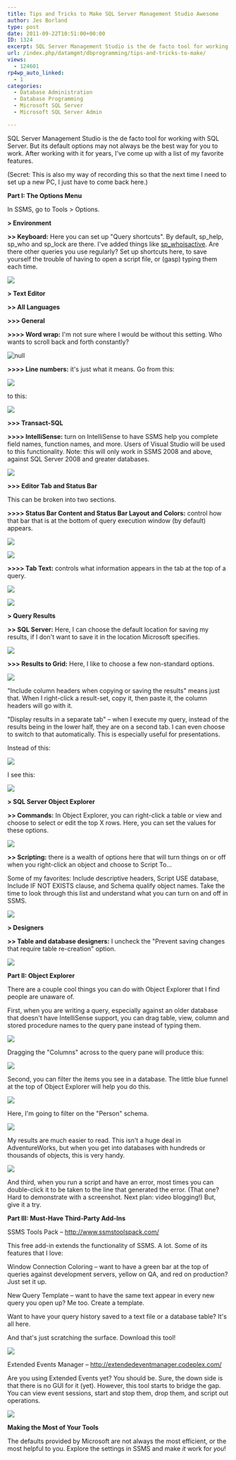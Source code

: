 ```yaml
---
title: Tips and Tricks to Make SQL Server Management Studio Awesome
author: Jes Borland
type: post
date: 2011-09-22T10:51:00+00:00
ID: 1324
excerpt: SQL Server Management Studio is the de facto tool for working with SQL Server. But its default options may not always be the best way for you to work. After working with it for years, I've come up with a list of my favorite features.
url: /index.php/datamgmt/dbprogramming/tips-and-tricks-to-make/
views:
  - 124601
rp4wp_auto_linked:
  - 1
categories:
  - Database Administration
  - Database Programming
  - Microsoft SQL Server
  - Microsoft SQL Server Admin

---
```

SQL Server Management Studio is the de facto tool for working with SQL Server. But its default options may not always be the best way for you to work. After working with it for years, I've come up with a list of my favorite features. 

(Secret: This is also my way of recording this so that the next time I need to set up a new PC, I just have to come back here.) 

**Part I: The Options Menu** 

In SSMS, go to Tools > Options. 

**> Environment**
  
**>> Keyboard:** Here you can set up "Query shortcuts". By default, sp\_help, sp\_who and sp_lock are there. I've added things like [sp_whoisactive][1]. Are there other queries you use regularly? Set up shortcuts here, to save yourself the trouble of having to open a script file, or (gasp) typing them each time.

 ![][2]

**> Text Editor**
  
**>> All Languages**
  
**>>> General**
  
**>>>> Word wrap:** I'm not sure where I would be without this setting. Who wants to scroll back and forth constantly? 

![][3]

**>>>> Line numbers:** it's just what it means. Go from this:

 ![][4]

to this: 

![][5]

**>>> Transact-SQL**
  
**>>>> IntelliSense:** turn on IntelliSense to have SSMS help you complete field names, function names, and more. Users of Visual Studio will be used to this functionality. Note: this will only work in SSMS 2008 and above, against SQL Server 2008 and greater databases. 

![][6]

**>>> Editor Tab and Status Bar**
  
This can be broken into two sections. 

**>>>> Status Bar Content and Status Bar Layout and Colors:** control how that bar that is at the bottom of query execution window (by default) appears. 

![][7]

![][8]

**>>>> Tab Text:** controls what information appears in the tab at the top of a query. 

 ![][9]

![][10]

**> Query Results**
  
**>> SQL Server:** Here, I can choose the default location for saving my results, if I don't want to save it in the location Microsoft specifies. 

![][11]

**>>> Results to Grid:** Here, I like to choose a few non-standard options. 

 ![][12]

"Include column headers when copying or saving the results" means just that. When I right-click a result-set, copy it, then paste it, the column headers will go with it. 

"Display results in a separate tab" – when I execute my query, instead of the results being in the lower half, they are on a second tab. I can even choose to switch to that automatically. This is especially useful for presentations. 

Instead of this: 

![][13]

I see this: 

![][14]

**> SQL Server Object Explorer**
  
**>> Commands:** In Object Explorer, you can right-click a table or view and choose to select or edit the top X rows. Here, you can set the values for these options. 

![][15]

**>> Scripting:** there is a wealth of options here that will turn things on or off when you right-click an object and choose to Script To...

Some of my favorites: Include descriptive headers, Script USE database, Include IF NOT EXISTS clause, and Schema qualify object names. Take the time to look through this list and understand what you can turn on and off in SSMS. 

![][16]

**> Designers**
  
**>> Table and database designers:** I uncheck the "Prevent saving changes that require table re-creation" option. 

![][17]

**Part II: Object Explorer** 

There are a couple cool things you can do with Object Explorer that I find people are unaware of. 

First, when you are writing a query, especially against an older database that doesn't have IntelliSense support, you can drag table, view, column and stored procedure names to the query pane instead of typing them. 

![][18]

Dragging the "Columns" across to the query pane will produce this: 

 ![][19]

Second, you can filter the items you see in a database. The little blue funnel at the top of Object Explorer will help you do this. 

![][20]

Here, I'm going to filter on the "Person" schema. 

![][21]

My results are much easier to read. This isn't a huge deal in AdventureWorks, but when you get into databases with hundreds or thousands of objects, this is very handy. 

![][22]

And third, when you run a script and have an error, most times you can double-click it to be taken to the line that generated the error. (That one? Hard to demonstrate with a screenshot. Next plan: video blogging!) But, give it a try. 

**Part III: Must-Have Third-Party Add-Ins**

SSMS Tools Pack – <http://www.ssmstoolspack.com/>

This free add-in extends the functionality of SSMS. A lot. Some of its features that I love:

Window Connection Coloring – want to have a green bar at the top of queries against development servers, yellow on QA, and red on production? Just set it up. 

New Query Template – want to have the same text appear in every new query you open up? Me too. Create a template. 

Want to have your query history saved to a text file or a database table? It's all here. 

And that's just scratching the surface. Download this tool! 

![][23]

Extended Events Manager – <http://extendedeventmanager.codeplex.com/> 

Are you using Extended Events yet? You should be. Sure, the down side is that there is no GUI for it (yet). However, this tool starts to bridge the gap. You can view event sessions, start and stop them, drop them, and script out operations. 

![][24]

**Making the Most of Your Tools** 

The defaults provided by Microsoft are not always the most efficient, or the most helpful to you. Explore the settings in SSMS and make _it_ work for _you_!

 [1]: http://sqlblog.com/blogs/adam_machanic/archive/tags/sp_5F00_whoisactive/default.aspx
 [2]: /wp-content/uploads/users/grrlgeek/SSMSTips1.JPG?mtime=1316658886 ""
 [3]: /wp-content/uploads/users/grrlgeek/SSMSTips2.JPG?mtime=1316659457 "null"
 [4]: /wp-content/uploads/users/grrlgeek/SSMSTips3.JPG?mtime=1316659555
 [5]: /wp-content/uploads/users/grrlgeek/SSMSTips4.JPG?mtime=1316659700
 [6]: /wp-content/uploads/users/grrlgeek/SSMSTips5.JPG?mtime=1316659979
 [7]: /wp-content/uploads/users/grrlgeek/SSMSTips6.JPG?mtime=1316660151
 [8]: /wp-content/uploads/users/grrlgeek/SSMSTips7.JPG?mtime=1316660272
 [9]: /wp-content/uploads/users/grrlgeek/SSMSTips8.JPG?mtime=1316660416
 [10]: /wp-content/uploads/users/grrlgeek/SSMSTips9.JPG?mtime=1316660495
 [11]: /wp-content/uploads/users/grrlgeek/SSMSTips10.JPG?mtime=1316660627
 [12]: /wp-content/uploads/users/grrlgeek/SSMSTips11.JPG?mtime=1316660758
 [13]: /wp-content/uploads/users/grrlgeek/SSMSTips12.JPG?mtime=1316660958
 [14]: /wp-content/uploads/users/grrlgeek/SSMSTips13.JPG?mtime=1316661051
 [15]: /wp-content/uploads/users/grrlgeek/SSMSTips14.JPG?mtime=1316661148
 [16]: /wp-content/uploads/users/grrlgeek/SSMSTips15.JPG?mtime=1316661241
 [17]: /wp-content/uploads/users/grrlgeek/SSMSTips16.JPG?mtime=1316661418
 [18]: /wp-content/uploads/users/grrlgeek/SSMSTips17.JPG?mtime=1316661526
 [19]: /wp-content/uploads/users/grrlgeek/SSMSTips18.JPG?mtime=1316661662
 [20]: /wp-content/uploads/users/grrlgeek/SSMSTips19.JPG?mtime=1316661747
 [21]: /wp-content/uploads/users/grrlgeek/SSMSTips20.JPG?mtime=1316661863
 [22]: /wp-content/uploads/users/grrlgeek/SSMSTips21.JPG?mtime=1316662001
 [23]: /wp-content/uploads/users/grrlgeek/SSMSTips22.JPG?mtime=1316662174
 [24]: /wp-content/uploads/users/grrlgeek/SSMSTips23.JPG?mtime=1316662298